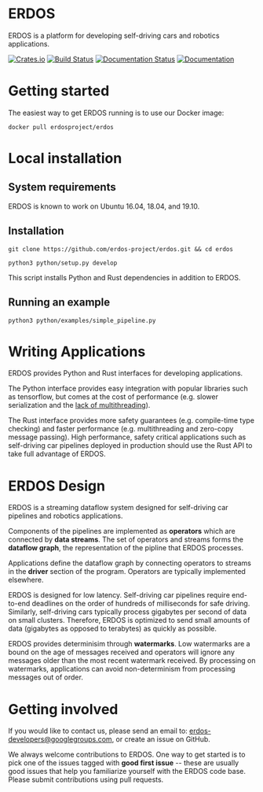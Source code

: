 # ERDOS

ERDOS is a platform for developing self-driving cars and robotics applications.

[![Crates.io][crates-badge]][crates-url]
[![Build Status](https://github.com/erdos-project/erdos/workflows/CI/badge.svg)](https://github.com/erdos-project/erdos/actions)
[![Documentation Status](https://readthedocs.org/projects/erdos/badge/?version=latest)](https://erdos.readthedocs.io/en/latest/?badge=latest)
[![Documentation](https://docs.rs/erdos/badge.svg)](https://docs.rs/erdos/0.2.0/erdos/)

[crates-badge]: https://img.shields.io/crates/v/erdos.svg
[crates-url]: https://crates.io/crates/erdos

# Getting started

The easiest way to get ERDOS running is to use our Docker image:

```console
docker pull erdosproject/erdos
```

# Local installation

## System requirements

ERDOS is known to work on Ubuntu 16.04, 18.04, and 19.10.

## Installation

```console
git clone https://github.com/erdos-project/erdos.git && cd erdos

python3 python/setup.py develop
```

This script installs Python and Rust dependencies in addition to ERDOS.

## Running an example

```console
python3 python/examples/simple_pipeline.py
```

# Writing Applications

ERDOS provides Python and Rust interfaces for developing applications.

The Python interface provides easy integration with popular libraries
such as tensorflow, but comes at the cost of performance
(e.g. slower serialization and the [lack of multithreading](https://wiki.python.org/moin/GlobalInterpreterLock)).

The Rust interface provides more safety guarantees
(e.g. compile-time type checking) and faster performance
(e.g. multithreading and zero-copy message passing).
High performance, safety critical applications such as
self-driving car pipelines deployed in production should use the
Rust API to take full advantage of ERDOS.

# ERDOS Design

ERDOS is a streaming dataflow system designed for self-driving car
pipelines and robotics applications.

Components of the pipelines are implemented as **operators** which
are connected by **data streams**. The set of operators and streams
forms the **dataflow graph**, the representation of the pipline that
ERDOS processes.

Applications define the dataflow graph by connecting operators to streams
in the **driver** section of the program. Operators are typically
implemented elsewhere.

ERDOS is designed for low latency. Self-driving car pipelines require
end-to-end deadlines on the order of hundreds of milliseconds for safe
driving. Similarly, self-driving cars typically process gigabytes per
second of data on small clusters. Therefore, ERDOS is optimized to
send small amounts of data (gigabytes as opposed to terabytes)
as quickly as possible.

ERDOS provides determinisim through **watermarks**. Low watermarks
are a bound on the age of messages received and operators will ignore
any messages older than the most recent watermark received. By processing
on watermarks, applications can avoid non-determinism from processing
messages out of order.

# Getting involved

If you would like to contact us, please send an email to:
erdos-developers@googlegroups.com, or create an issue on GitHub.

We always welcome contributions to ERDOS. One way to get started is to
pick one of the issues tagged with **good first issue** -- these are usually good issues that help you familiarize yourself with the ERDOS
code base. Please submit contributions using pull requests.
